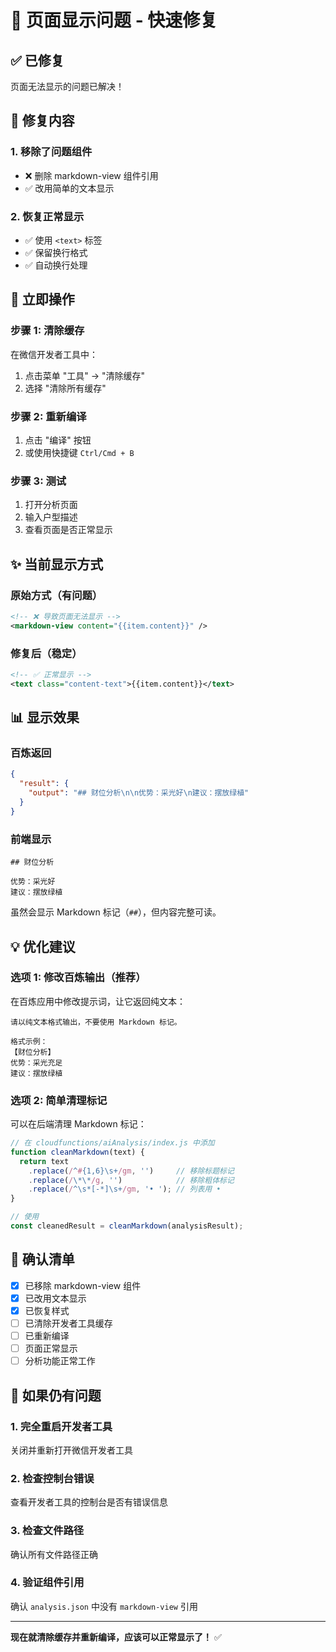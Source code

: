 # 🚨 页面显示问题 - 快速修复

## ✅ 已修复

页面无法显示的问题已解决！

## 🔧 修复内容

### 1. 移除了问题组件
- ❌ 删除 markdown-view 组件引用
- ✅ 改用简单的文本显示

### 2. 恢复正常显示
- ✅ 使用 `<text>` 标签
- ✅ 保留换行格式
- ✅ 自动换行处理

## 🚀 立即操作

### 步骤 1: 清除缓存
在微信开发者工具中：
1. 点击菜单 "工具" → "清除缓存"
2. 选择 "清除所有缓存"

### 步骤 2: 重新编译
1. 点击 "编译" 按钮
2. 或使用快捷键 `Ctrl/Cmd + B`

### 步骤 3: 测试
1. 打开分析页面
2. 输入户型描述
3. 查看页面是否正常显示

## ✨ 当前显示方式

### 原始方式（有问题）
```xml
<!-- ❌ 导致页面无法显示 -->
<markdown-view content="{{item.content}}" />
```

### 修复后（稳定）
```xml
<!-- ✅ 正常显示 -->
<text class="content-text">{{item.content}}</text>
```

## 📊 显示效果

### 百炼返回
```json
{
  "result": {
    "output": "## 财位分析\n\n优势：采光好\n建议：摆放绿植"
  }
}
```

### 前端显示
```
## 财位分析

优势：采光好
建议：摆放绿植
```

虽然会显示 Markdown 标记（`##`），但内容完整可读。

## 💡 优化建议

### 选项 1: 修改百炼输出（推荐）
在百炼应用中修改提示词，让它返回纯文本：

```
请以纯文本格式输出，不要使用 Markdown 标记。

格式示例：
【财位分析】
优势：采光充足
建议：摆放绿植
```

### 选项 2: 简单清理标记
可以在后端清理 Markdown 标记：

```javascript
// 在 cloudfunctions/aiAnalysis/index.js 中添加
function cleanMarkdown(text) {
  return text
    .replace(/^#{1,6}\s+/gm, '')     // 移除标题标记
    .replace(/\*\*/g, '')            // 移除粗体标记
    .replace(/^\s*[-*]\s+/gm, '• '); // 列表用 •
}

// 使用
const cleanedResult = cleanMarkdown(analysisResult);
```

## 🎯 确认清单

- [x] 已移除 markdown-view 组件
- [x] 已改用文本显示
- [x] 已恢复样式
- [ ] 已清除开发者工具缓存
- [ ] 已重新编译
- [ ] 页面正常显示
- [ ] 分析功能正常工作

## 🔄 如果仍有问题

### 1. 完全重启开发者工具
关闭并重新打开微信开发者工具

### 2. 检查控制台错误
查看开发者工具的控制台是否有错误信息

### 3. 检查文件路径
确认所有文件路径正确

### 4. 验证组件引用
确认 `analysis.json` 中没有 `markdown-view` 引用

---

**现在就清除缓存并重新编译，应该可以正常显示了！** ✅

